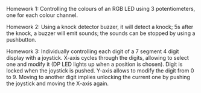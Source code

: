Homework 1:
Controlling the colours of an RGB LED using 3 potentiometers, one for each colour channel.

Homework 2:
Using a knock detector buzzer, it will detect a knock; 5s after the knock, a buzzer will emit sounds; the sounds can be stopped by using a pushbutton.

Homework 3:
Individually controlling each digit of a 7 segment 4 digit display with a joystick.
X-axis cycles through the digits, allowing to select one and modify it (DP LED lights up when a position is chosen). Digit is locked when the joystick is pushed. Y-axis allows to modify the digit from 0 to 9. Moving to another digit implies unlocking the current one by pushing the joystick and moving the X-axis again.
